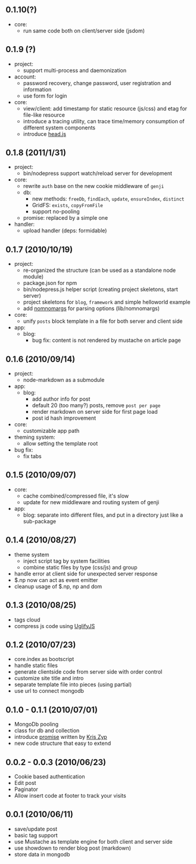 
0.1.10(?)
---------
- core:
    - run same code both on client/server side (jsdom)

0.1.9 (?)
---------
- project:
    - support multi-process and daemonization
- account:
    - password recovery, change password, user registration and information
    - use form for login
- core:
    - view/client: add timestamp for static resource (js/css) and etag for file-like resource
    - introduce a tracing utility, can trace time/memory consumption of different system components
    - introduce [head.js](http://github.com/headjs/headjs)

0.1.8 (2011/1/31)
---------
- project:    
    - bin/nodepress support watch/reload server for development
- core:
    - rewrite `auth` base on the new cookie middleware of `genji`
    - db: 
        - new methods: `freeDb`, `findEach`, `update`, `ensureIndex`, `distinct`
        - GridFS: `exists`, `copyFromFile`
        - support no-pooling
    - promise: replaced by a simple one
- handler:
    - upload handler (deps: formidable)

0.1.7 (2010/10/19)
------------------
- project:
    - re-organized the structure (can be used as a standalone node module)
    - package.json for npm
    - bin/nodepress.js helper script (creating project skeletons, start server)
    - project skeletons for `blog`, `framework` and simple helloworld example
    - add [nomnomargs](http://github.com/harthur/nomnomargs) for parsing options (lib/nomnomargs)
- core:
    - unify `posts` block template in a file for both server and client side
- app:
    - blog:
        - bug fix: content is not rendered by mustache on article page

0.1.6 (2010/09/14)
------------------
- project:
    - node-markdown as a submodule
- app:
    - blog: 
        - add author info for post
        - default 20 (too many?) posts, remove `post per page`
        - render markdown on server side for first page load
        - post id hash improvement
- core:
    - customizable app path
- theming system:
    - allow setting the template root
- bug fix:
    - fix tabs

0.1.5 (2010/09/07)
------------------
- core:
    - cache combined/compressed file, it's slow
    - update for new middleware and routing system of genji
- app:
    - blog: separate into different files, and put in a directory just like a sub-package

0.1.4 (2010/08/27)
------------------
- theme system
    * inject script tag by system facilities
    * combine static files by type (css/js) and group
- handle error at client side for unexpected server response
- $.np now can act as event emitter
- cleanup usage of $.np, np and dom

0.1.3 (2010/08/25)
------------------
- tags cloud
- compress js code using [UglifyJS](http://github.com/mishoo/UglifyJS)

0.1.2 (2010/07/23)
------------------
- core.index as bootscript
- handle static files
- generate clientside code from server side with order control
- customize site title and intro
- separate template file into pieces (using partial)
- use url to connect mongodb

0.1.0 - 0.1.1 (2010/07/01)
--------------------------
- MongoDb pooling
- class for db and collection
- introduce [promise](http://github.com/kriszyp/node-promise) written by [Kris Zyp](http://www.sitepen.com/blog/author/kzyp/)
- new code structure that easy to extend

0.0.2 - 0.0.3 (2010/06/23)
--------------------------
- Cookie based authentication
- Edit post
- Paginator
- Allow insert code at footer to track your visits

0.0.1 (2010/06/11)
------------------
- save/update post
- basic tag support
- use Mustache as template engine for both client and server side
- use showdown to render blog post (markdown)
- store data in mongodb